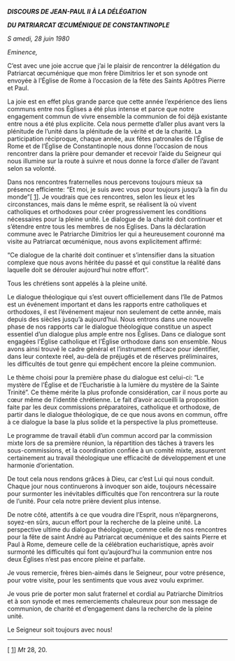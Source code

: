 ***DISCOURS DE JEAN-PAUL II À LA DÉLÉGATION***

***DU PATRIARCAT ŒCUMÉNIQUE DE CONSTANTINOPLE***

*S* *amedi, 28 juin 1980*

*Eminence,*

C’est avec une joie accrue que j’ai le plaisir de rencontrer la délégation du Patriarcat œcuménique que mon frère Dimitrios Ier et son synode ont envoyée à l’Église de Rome à l’occasion de la fête des Saints Apôtres Pierre et Paul.

La joie est en effet plus grande parce que cette année l’expérience des liens communs entre nos Églises a été plus intense et parce que notre engagement commun de vivre ensemble la communion de foi déjà existante entre nous a été plus explicite. Cela nous permette d’aller plus avant vers la plénitude de l’unité dans la plénitude de la vérité et de la charité. La participation réciproque, chaque année, aux fêtes patronales de l’Église de Rome et de l’Église de Constantinople nous donne l’occasion de nous rencontrer dans la prière pour demander et recevoir l’aide du Seigneur qui nous illumine sur la route à suivre et nous donne la force d’aller de l’avant selon sa volonté.

Dans nos rencontres fraternelles nous percevons toujours mieux sa présence efficiente: “Et moi, je suis avec vous pour toujours jusqu’à la fin du monde”\[ [1](#_ftn1 "")\]. Je voudrais que ces rencontres, selon les lieux et les circonstances, mais dans le même esprit, se réalisent là où vivent catholiques et orthodoxes pour créer progressivement les conditions nécessaires pour la pleine unité. Le dialogue de la charité doit continuer et s’étendre entre tous les membres de nos Eglises. Dans la déclaration commune avec le Patriarche Dimitrios Ier qui a heureusement couronné ma visite au Patriarcat œcuménique, nous avons explicitement affirmé:

“Ce dialogue de la charité doit continuer et s’intensifier dans la situation complexe que nous avons héritée du passé et qui constitue la réalité dans laquelle doit se dérouler aujourd’hui notre effort”.

Tous les chrétiens sont appelés à la pleine unité.

Le dialogue théologique qui s’est ouvert officiellement dans l’île de Patmos est un événement important et dans les rapports entre catholiques et orthodoxes, il est l’événement majeur non seulement de cette année, mais depuis des siècles jusqu’à aujourd’hui. Nous entrons dans une nouvelle phase de nos rapports car le dialogue théologique constitue un aspect essentiel d’un dialogue plus ample entre nos Églises. Dans ce dialogue sont engagées l’Église catholique et l’Église orthodoxe dans son ensemble. Nous avons ainsi trouvé le cadre général et l’instrument efficace pour identifier, dans leur contexte réel, au-delà de préjugés et de réserves préliminaires, les difficultés de tout genre qui empêchent encore la pleine communion.

Le thème choisi pour la première phase du dialogue est celui-ci: “Le mystère de l’Église et de l’Eucharistie à la lumière du mystère de la Sainte Trinité”. Ce thème mérite la plus profonde considération, car il nous porte au cœur même de l’identité chrétienne. Le fait d’avoir accueilli la proposition faite par les deux commissions préparatoires, catholique et orthodoxe, de partir dans le dialogue théologique, de ce que nous avons en commun, offre à ce dialogue la base la plus solide et la perspective la plus prometteuse.

Le programme de travail établi d’un commun accord par la commission mixte lors de sa première réunion, la répartition des tâches à travers les sous-commissions, et la coordination confiée à un comité mixte, assureront certainement au travail théologique une efficacité de développement et une harmonie d’orientation.

De tout cela nous rendons grâces à Dieu, car c’est Lui qui nous conduit. Chaque jour nous continuerons à invoquer son aide, toujours nécessaire pour surmonter les inévitables difficultés que l’on rencontrera sur la route de l’unité. Pour cela notre prière devient plus intense.

De notre côté, attentifs à ce que voudra dire l’Esprit, nous n’épargnerons, soyez-en sûrs, aucun effort pour la recherche de la pleine unité. La perspective ultime du dialogue théologique, comme celle de nos rencontres pour la fête de saint André au Patriarcat œcuménique et des saints Pierre et Paul à Rome, demeure celle de la célébration eucharistique, après avoir surmonté les difficultés qui font qu’aujourd’hui la communion entre nos deux Églises n’est pas encore pleine et parfaite.

Je vous remercie, frères bien-aimés dans le Seigneur, pour votre présence, pour votre visite, pour les sentiments que vous avez voulu exprimer.

Je vous prie de porter mon salut fraternel et cordial au Patriarche Dimitrios et à son synode et mes remerciements chaleureux pour son message de communion, de charité et d’engagement dans la recherche de la pleine unité.

Le Seigneur soit toujours avec nous!

* * *

\[ [1](#_ftnref1 "")\] *Mt* 28, 20.